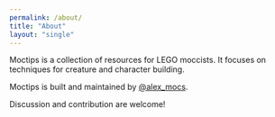 ```yaml
---
permalink: /about/
title: "About"
layout: "single"
---
```


Moctips is a collection of resources for LEGO moccists. It focuses on techniques for creature and character building.

Moctips is built and maintained by <a href="http://instagram.com/alex_mocs" target="_blank">@alex_mocs</a>.

Discussion and contribution are welcome!
